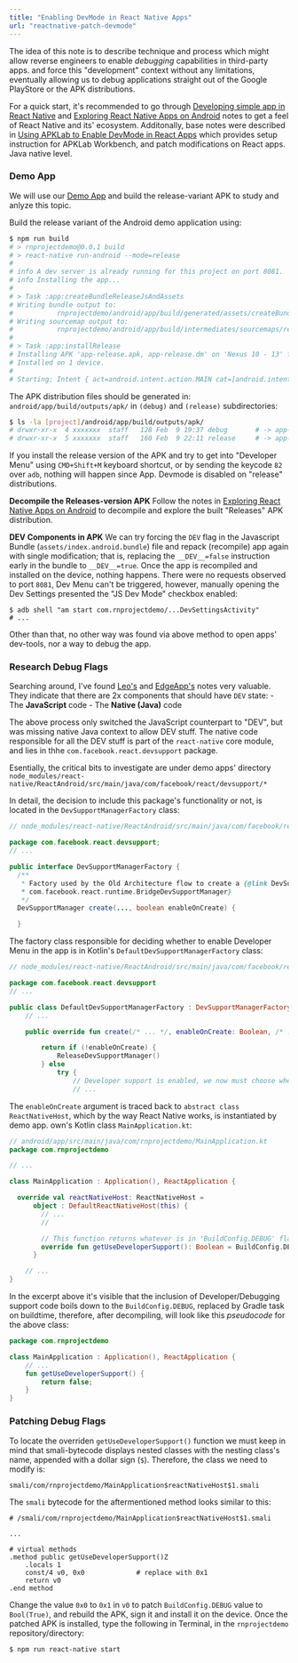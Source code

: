 ```yaml
---
title: "Enabling DevMode in React Native Apps"
url: "reactnative-patch-devmode"
---
```


The idea of this note is to describe technique and process which might allow reverse engineers to enable *debugging* capabilities in third-party apps. and force this "development" context without any limitations, eventually allowing us to debug applications straight out of the Google PlayStore or the APK distributions.

For a quick start, it's recommended to go through [Developing simple app in React Native](/reactnative-simple-app) and [Exploring React Native Apps on Android](/reactnative-on-android) notes to get a feel of React Native and its' ecosystem. Additonally, base notes were described in [Using APKLab to Enable DevMode in React Apps](/reactnative-patch-devmode-old) which provides setup instruction for APKLab Workbench, and patch modifications on React apps. Java native level.

### Demo App

We will use our [Demo App](/reactnative-simple-app) and build the release-variant APK to study and anlyze this topic.

Build the release variant of the Android demo application using:

```sh
$ npm run build
# > rnprojectdemo@0.0.1 build
# > react-native run-android --mode=release
#
# info A dev server is already running for this project on port 8081.
# info Installing the app...
#
# > Task :app:createBundleReleaseJsAndAssets
# Writing bundle output to: 
#           rnprojectdemo/android/app/build/generated/assets/createBundleReleaseJsAndAssets/index.android.bundle
# Writing sourcemap output to: 
#           rnprojectdemo/android/app/build/intermediates/sourcemaps/react/release/index.android.bundle.packager.map
# 
# > Task :app:installRelease
# Installing APK 'app-release.apk, app-release.dm' on 'Nexus 10 - 13' for :app:release
# Installed on 1 device.
#
# Starting: Intent { act=android.intent.action.MAIN cat=[android.intent.category.LAUNCHER] cmp=com.rnprojectdemo/.MainActivity }
```

The APK distribution files should be generated in: `android/app/build/outputs/apk/` in `(debug)` and `(release)` subdirectories:

```sh
$ ls -la [project]/android/app/build/outputs/apk/
# drwxr-xr-x  4 xxxxxxx  staff   128 Feb  9 19:37 debug       # -> app-debug.apk
# drwxr-xr-x  5 xxxxxxx  staff   160 Feb  9 22:11 release     # -> app-release.apk
```

If you install the release version of the APK and try to get into "Developer Menu" using `CMD+Shift+M` keyboard shortcut, or by sending the keycode `82` over `adb`, nothing will happen since App. Devmode is disabled on "release" distributions.

**Decompile the Releases-version APK**
Follow the notes in [Exploring React Native Apps on Android](/reactnative-on-android) to decompile and explore the built "Releases" APK distribution.

**DEV Components in APK**
We can try forcing the `DEV` flag in the Javascript Bundle (`assets/index.android.bundle`) file and repack (recompile) app again with single modification; that is, replacing the `__DEV__=false` instruction early in the bundle to `__DEV__=true`. Once the app is recompiled and installed on the device, nothing happens. There were no requests observed to port `8081`, Dev Menu can't be triggered, however, manually opening the Dev Settings presented the "JS Dev Mode" checkbox enabled:

```
$ adb shell "am start com.rnprojectdemo/...DevSettingsActivity"
# ...
```

Other than that, no other way was found via above method to open apps' dev-tools, nor a way to debug the app.

### Research Debug Flags

Searching around, I've found [Leo's](https://laripping.com/blog-posts/2020/04/17/debugging-react-native-apps.html) and [EdgeApp's](https://github.com/EdgeApp/edge-react-gui/wiki/Debugging-React-Native-in-Production-Mode) notes very valuable. They indicate that there are 2x components that should have `DEV` state:
    - The **JavaScript** code
    - The **Native (Java)** code

The above process only switched the JavaScript counterpart to "DEV", but was missing native Java context to allow DEV stuff. The native code responsible for all the DEV stuff is part of the `react-native` core module, and lies in thhe `com.facebook.react.devsupport` package.

Esentially, the critical bits to investigate are under demo apps' directory `node_modules/react-native/ReactAndroid/src/main/java/com/facebook/react/devsupport/*`

In detail, the decision to include this package's functionality or not, is located in the `DevSupportManagerFactory` class:

```java
// node_modules/react-native/ReactAndroid/src/main/java/com/facebook/react/devsupport/DevSupportManagerFactory.java

package com.facebook.react.devsupport;
// ...

public interface DevSupportManagerFactory {
  /**
   * Factory used by the Old Architecture flow to create a {@link DevSupportManager} and a {@link
   * com.facebook.react.runtime.BridgeDevSupportManager}
   */
  DevSupportManager create(..., boolean enableOnCreate) {

  }
```

The factory class responsible for deciding whether to enable Developer Menu in the app is in Kotlin's `DefaultDevSupportManagerFactory` class:

```kotlin
// node_modules/react-native/ReactAndroid/src/main/java/com/facebook/react/devsupport/DefaultDevSupportManagerFactory.kt

package com.facebook.react.devsupport
// ...

public class DefaultDevSupportManagerFactory : DevSupportManagerFactory {
    // ...

    public override fun create(/* ... */, enableOnCreate: Boolean, /* ... */): DevSupportManager {

        return if (!enableOnCreate) {
            ReleaseDevSupportManager()
        } else
            try {
                // Developer support is enabled, we now must choose whether to return a DevSupportManager,
                // ...
```

The `enableOnCreate` argument is traced back to `abstract class ReactNativeHost`, which by the way React Native works, is instantiated by demo app. own's Kotlin class `MainApplication.kt`:

```kotlin
// android/app/src/main/java/com/rnprojectdemo/MainApplication.kt
package com.rnprojectdemo

// ...

class MainApplication : Application(), ReactApplication {

  override val reactNativeHost: ReactNativeHost =
      object : DefaultReactNativeHost(this) {
        // ...
        //

        // This function returns whatever is in 'BuildConfig.DEBUG' flag
        override fun getUseDeveloperSupport(): Boolean = BuildConfig.DEBUG
      }

    // ...
}
```

In the excerpt above it's visible that the inclusion of Developer/Debugging support code boils down to the `BuildConfig.DEBUG`, replaced by Gradle task on buildtime, therefore, after decompiling, will look like this *pseudocode* for the above class:

```kotlin
package com.rnprojectdemo

class MainApplication : Application(), ReactApplication {
    // ...
    fun getUseDeveloperSupport() {
        return false;
    }
}
```

### Patching Debug Flags

To locate the overriden `getUseDeveloperSupport()` function we must keep in mind that smali-bytecode displays nested classes with the nesting class's name, appended with a dollar sign (`$`). Therefore, the class we need to modify is:

```
smali/com/rnprojectdemo/MainApplication$reactNativeHost$1.smali
```

The `smali` bytecode for the aftermentioned method looks similar to this:

```smali
# /smali/com/rnprojectdemo/MainApplication$reactNativeHost$1.smali

...

# virtual methods
.method public getUseDeveloperSupport()Z
    .locals 1
    const/4 v0, 0x0             # replace with 0x1
    return v0
.end method
```

Change the value `0x0` to `0x1` in `v0` to patch `BuildConfig.DEBUG` value to `Bool(True)`, and rebuild the APK, sign it and install it on the device. Once the patched APK is installed, type the following in Terminal, in the `rnprojectdemo` repository/directory:

```
$ npm run react-native start
```

